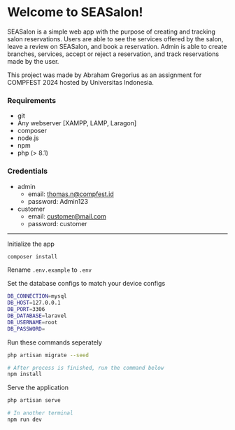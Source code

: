 # Welcome to SEASalon!

SEASalon is a simple web app with the purpose of creating and tracking salon reservations. Users are able to see the services offered by the salon, leave a review on SEASalon, and book a reservation. Admin is able to create branches, services, accept or reject a reservation, and track reservations made by the user.

This project was made by Abraham Gregorius as an assignment for COMPFEST 2024 hosted by Universitas Indonesia. 

### Requirements

- git
- Any webserver [XAMPP, LAMP, Laragon]
- composer
- node.js
- npm
- php (> 8.1)

### Credentials

- admin
  - email: [thomas.n@compfest.id](mailto:thomas.n@compfest.id)
  - password: Admin123
- customer
  - email: [customer@mail.com](mailto:customer@mail.com)
  - password: customer

---

Initialize the app

```bash
composer install
```

Rename `.env.example` to `.env`

Set the database configs to match your device configs

```bash
DB_CONNECTION=mysql
DB_HOST=127.0.0.1
DB_PORT=3306
DB_DATABASE=laravel
DB_USERNAME=root
DB_PASSWORD=
```

Run these commands seperately

```bash
php artisan migrate --seed

# After process is finished, run the command below
npm install
```

Serve the application

```bash
php artisan serve

# In another terminal
npm run dev
```
